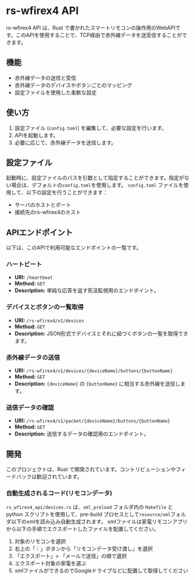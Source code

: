 # rs-wfirex4 API

rs-wfirex4 API は、Rust で書かれたスマートリモコンの操作用のWebAPIです。このAPIを使用することで、TCP経由で赤外線データを送受信することができます。

## 機能

- 赤外線データの送信と受信
- 赤外線データのデバイスやボタンごとのマッピング
- 設定ファイルを使用した柔軟な設定

## 使い方

1. 設定ファイル (`config.toml`) を編集して、必要な設定を行います。
2. APIを起動します。
3. 必要に応じて、赤外線データを送信します。

## 設定ファイル

起動時に、設定ファイルのパスを引数として指定することができます。指定がない場合は、デフォルトの`config.toml`を使用します。
`config.toml` ファイルを使用して、以下の設定を行うことができます：
- サーバのホストとポート
- 接続先のrs-wfirex4のホスト

## APIエンドポイント

以下は、このAPIで利用可能なエンドポイントの一覧です。

### ハートビート

- **URI:** `/heartbeat`
- **Method:** `GET`
- **Description:** 単純な応答を返す死活監視用のエンドポイント。

### デバイスとボタンの一覧取得

- **URI:** `/rs-wfirex4/v1/devices`
- **Method:** `GET`
- **Description:** JSON形式でデバイスとそれに紐づくボタンの一覧を取得できます。

### 赤外線データの送信

- **URI:** `/rs-wfirex4/v1/devices/{deviceName}/buttons/{buttonName}`
- **Method:** `GET`
- **Description:** `{deviceName}` の `{buttonName}` に相当する赤外線を送信します。

### 送信データの確認

- **URI:** `/rs-wfirex4/v1/packet/{deviceName}/buttons/{buttonName}`
- **Method:** `GET`
- **Description:** 送信するデータの確認用のエンドポイント。

## 開発

このプロジェクトは、Rust で開発されています。コントリビューションやフィードバックは歓迎されています。

### 自動生成されるコード(リモコンデータ)

`rs_wfirex4_api/devices.rs` は、`xml_preload` フォルダ内の `Makefile` と python スクリプトを使用して、pre-build プロセスとして`resource/xml`フォルダ以下のxmlを読み込み自動生成されます。
xmlファイルは家電リモコンアプリから以下の手順でエクスポートしたファイルを配置してください。
1. 対象のリモコンを選択
2. 右上の「︙」ボタンから「リモコンデータ受け渡し」を選択
3. 「エクスポート」> 「メールで送信」の順で選択
4. エクスポート対象の家電を選ぶ
5. xmlファイルができるのでGoogleドライブなどに配置して取得してください

